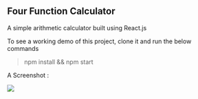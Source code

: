 ## Four Function Calculator

A simple arithmetic calculator built using React.js

To see a working demo of this project, clone it and run the below commands
>npm install &&
>npm start

A Screenshot :


![](https://user-images.githubusercontent.com/46883706/56916594-e63fd780-6ad6-11e9-84de-634fd5ab96ab.PNG)

